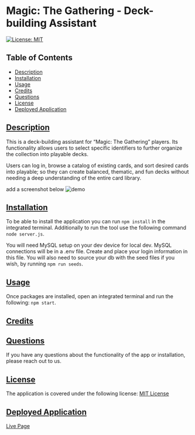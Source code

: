 # Magic: The Gathering - Deck-building Assistant

[![License: MIT](https://img.shields.io/badge/License-MIT-yellow.svg)](https://opensource.org/licenses/MIT)

## Table of Contents
* [Description](#description)
* [Installation](#installation)
* [Usage](#usage)
* [Credits](#credits)
* [Questions](#questions)
* [License](#license)
* [Deployed Application](#deployed-application)

## [Description](#table-of-contents)
This is a deck-building assistant for “Magic: The Gathering” players. Its functionality allows users to select specific identifiers to further organize the collection into playable decks.

Users can log in, browse a catalog of existing cards, and sort desired cards into playable; so they can create balanced, thematic, and fun decks without needing a deep understanding of the entire card library.  

add a screenshot below
![demo]()

## [Installation](#table-of-contents)
To be able to install the application you can run `npm install` in the integrated terminal. Additionally to run the tool use the following command `node server.js`.

You will need MySQL setup on your dev device for local dev. MySQL connections will be in a .env file. Create and place your login information in this file. You will also need to source your db with the seed files if you wish, by running `npm run seeds`.

## [Usage](#table-of-contents)
Once packages are installed, open an integrated terminal and run the following: `npm start`.

## [Credits](#table-of-contents)

## [Questions](#table-of-contents)
If you have any questions about the functionality of the app or installation, please reach out to us.

## [License](#table-of-contents)
The application is covered under the following license:
[MIT License](https://choosealicense.com/licenses/mit/)

## [Deployed Application](#table-of-contents)
[Live Page](https://xxxxxxx)
